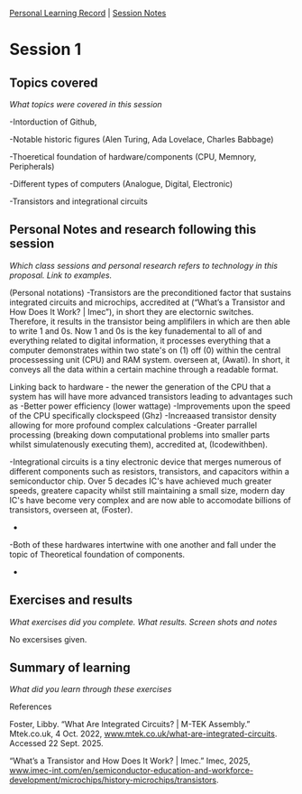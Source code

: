 [Personal Learning Record](../../personal_learning_record/personal_learning_record.md) | [Session Notes](../sessions/README.md) 

# Session 1

## Topics covered
*What topics were covered in this session*

 -Intorduction of Github,  
 
 -Notable historic figures (Alen Turing, Ada Lovelace, Charles Babbage)

 -Thoeretical foundation of hardware/components (CPU, Memnory, Peripherals)

 -Different types of computers (Analogue, Digital, Electronic)
 
 -Transistors and integrational circuits


## Personal Notes and research following this session
*Which class sessions and personal research refers to technology in this proposal. Link to examples.*

(Personal notations)
-Transistors are the preconditioned factor that sustains integrated circuits and microchips, accredited at (“What’s a Transistor and How Does It Work? | Imec”), 
in short they are electornic switches. Therefore, it results in the transistor being amplifilers in which are then able to write 1 and 0s. Now 1 and 0s is the key funademental to all of and everything related to digital information, it processes everything that a computer demonstrates within two state's on (1) off (0) within the central processessing unit (CPU) and RAM system. overseen at, (Awati). In short, it conveys all the data within a certain machine through a readable format. 

Linking back to hardware - the newer the generation of the CPU that a system has will have more advanced transistors leading to advantages such as 
-Better power efficiency (lower wattage)
-Improvements upon the speed of the CPU specifically clockspeed (Ghz)
-Increaased transistor density allowing for more profound complex calculations 
-Greater parrallel processing (breaking down computational problems into smaller parts whilst simulatenously executing them), accredited at, (Icodewithben).

-Integrational circuits is a tiny electronic device that merges numerous of different components such as resistors, transistors, and capacitors within a semiconductor chip. Over 5 decades IC's have achieved much greater speeds, greatere capacity whilst still maintaining a small size, modern day IC's have become very complex and are now able to accomodate billions of transistors, overseen at, (Foster).

-

-Both of these hardwares intertwine with one another and fall under the topic of Theoretical foundation of components.

-

## Exercises and results
*What exercises did you complete. What results. Screen shots and notes*

No excersises given.


## Summary of learning
*What did you learn through these exercises*


References 

Foster, Libby. “What Are Integrated Circuits? | M-TEK Assembly.” Mtek.co.uk, 4 Oct. 2022, www.mtek.co.uk/what-are-integrated-circuits. Accessed 22 Sept. 2025.

“What’s a Transistor and How Does It Work? | Imec.” Imec, 2025, www.imec-int.com/en/semiconductor-education-and-workforce-development/microchips/history-microchips/transistors.
